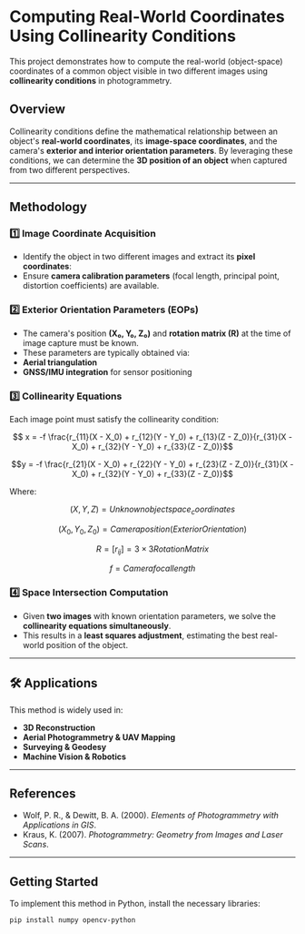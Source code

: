 # Computing Real-World Coordinates Using Collinearity Conditions

This project demonstrates how to compute the real-world (object-space) coordinates of a common object visible in two different images using **collinearity conditions** in photogrammetry.

## Overview
Collinearity conditions define the mathematical relationship between an object's **real-world coordinates**, its **image-space coordinates**, and the camera's **exterior and interior orientation parameters**. By leveraging these conditions, we can determine the **3D position of an object** when captured from two different perspectives.

---

## Methodology

### 1️⃣ Image Coordinate Acquisition
- Identify the object in two different images and extract its **pixel coordinates**:
- Ensure **camera calibration parameters** (focal length, principal point, distortion coefficients) are available.

### 2️⃣ Exterior Orientation Parameters (EOPs)
- The camera's position **(X₀, Y₀, Z₀)** and **rotation matrix (R)** at the time of image capture must be known.
- These parameters are typically obtained via:
- **Aerial triangulation**
- **GNSS/IMU integration** for sensor positioning

### 3️⃣ Collinearity Equations
Each image point must satisfy the collinearity condition:
```math

x = -f \frac{r_{11}(X - X_0) + r_{12}(Y - Y_0) + r_{13}(Z - Z_0)}{r_{31}(X - X_0) + r_{32}(Y - Y_0) + r_{33}(Z - Z_0)}
```
```math
y = -f \frac{r_{21}(X - X_0) + r_{22}(Y - Y_0) + r_{23}(Z - Z_0)}{r_{31}(X - X_0) + r_{32}(Y - Y_0) + r_{33}(Z - Z_0)}
```

Where:
```math
(X, Y, Z) = Unknown object space_coordinates
```
```math
(X_0, Y_0, Z_0) = Camera position (Exterior Orientation)
```
```math
R = [r_{ij}] = 3×3 Rotation Matrix
```
```math
f = Camera focal length
```

### 4️⃣ Space Intersection Computation
- Given **two images** with known orientation parameters, we solve the **collinearity equations simultaneously**.
- This results in a **least squares adjustment**, estimating the best real-world position of the object.

---

## 🛠 Applications
This method is widely used in:
-  **3D Reconstruction**
-  **Aerial Photogrammetry & UAV Mapping**
-  **Surveying & Geodesy**
-  **Machine Vision & Robotics**

---

##  References
- Wolf, P. R., & Dewitt, B. A. (2000). *Elements of Photogrammetry with Applications in GIS*.  
- Kraus, K. (2007). *Photogrammetry: Geometry from Images and Laser Scans*.

---

##  Getting Started
To implement this method in Python, install the necessary libraries:

```sh
pip install numpy opencv-python

